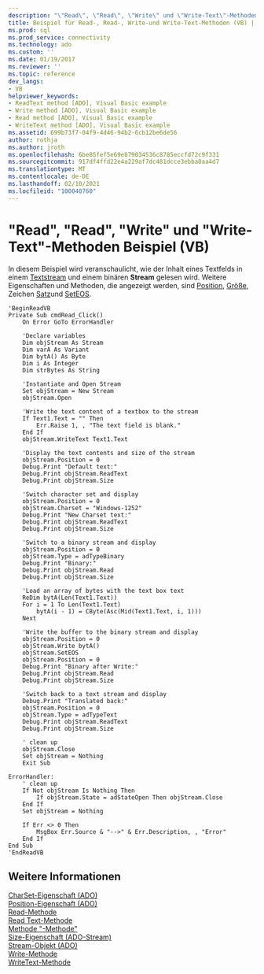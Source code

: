 ```yaml
---
description: "\"Read\", \"Read\", \"Write\" und \"Write-Text\"-Methoden Beispiel (VB)"
title: Beispiel für Read-, Read-, Write-und Write-Text-Methoden (VB) | Microsoft-Dokumentation
ms.prod: sql
ms.prod_service: connectivity
ms.technology: ado
ms.custom: ''
ms.date: 01/19/2017
ms.reviewer: ''
ms.topic: reference
dev_langs:
- VB
helpviewer_keywords:
- ReadText method [ADO], Visual Basic example
- Write method [ADO], Visual Basic example
- Read method [ADO], Visual Basic example
- WriteText method [ADO], Visual Basic example
ms.assetid: 699b73f7-04f9-4d46-94b2-6cb12be6de56
author: rothja
ms.author: jroth
ms.openlocfilehash: 6be85fef5e69e879034536c8785eccfd72c9f331
ms.sourcegitcommit: 917df4ffd22e4a229af7dc481dcce3ebba0aa4d7
ms.translationtype: MT
ms.contentlocale: de-DE
ms.lasthandoff: 02/10/2021
ms.locfileid: "100040760"
---
```

# <a name="read-readtext-write-and-writetext-methods-example-vb"></a>"Read", "Read", "Write" und "Write-Text"-Methoden Beispiel (VB)
In diesem Beispiel wird veranschaulicht, wie der Inhalt eines Textfelds in einem [Textstream](./stream-object-ado.md) und einem binären **Stream** gelesen wird. Weitere Eigenschaften und Methoden, die angezeigt werden, sind [Position](./position-property-ado.md), [Größe](./size-property-ado-parameter.md), Zeichen [Satz](./charset-property-ado.md)und [SetEOS](./seteos-method.md).  
  
```  
'BeginReadVB  
Private Sub cmdRead_Click()  
    On Error GoTo ErrorHandler  
  
    'Declare variables  
    Dim objStream As Stream  
    Dim varA As Variant  
    Dim bytA() As Byte  
    Dim i As Integer  
    Dim strBytes As String  
  
    'Instantiate and Open Stream  
    Set objStream = New Stream  
    objStream.Open  
  
    'Write the text content of a textbox to the stream  
    If Text1.Text = "" Then  
        Err.Raise 1, , "The text field is blank."  
    End If  
    objStream.WriteText Text1.Text  
  
    'Display the text contents and size of the stream  
    objStream.Position = 0  
    Debug.Print "Default text:"  
    Debug.Print objStream.ReadText  
    Debug.Print objStream.Size  
  
    'Switch character set and display  
    objStream.Position = 0  
    objStream.Charset = "Windows-1252"  
    Debug.Print "New Charset text:"  
    Debug.Print objStream.ReadText  
    Debug.Print objStream.Size  
  
    'Switch to a binary stream and display  
    objStream.Position = 0  
    objStream.Type = adTypeBinary  
    Debug.Print "Binary:"  
    Debug.Print objStream.Read  
    Debug.Print objStream.Size  
  
    'Load an array of bytes with the text box text  
    ReDim bytA(Len(Text1.Text))  
    For i = 1 To Len(Text1.Text)  
        bytA(i - 1) = CByte(Asc(Mid(Text1.Text, i, 1)))  
    Next  
  
    'Write the buffer to the binary stream and display  
    objStream.Position = 0  
    objStream.Write bytA()  
    objStream.SetEOS  
    objStream.Position = 0  
    Debug.Print "Binary after Write:"  
    Debug.Print objStream.Read  
    Debug.Print objStream.Size  
  
    'Switch back to a text stream and display  
    Debug.Print "Translated back:"  
    objStream.Position = 0  
    objStream.Type = adTypeText  
    Debug.Print objStream.ReadText  
    Debug.Print objStream.Size  
  
    ' clean up  
    objStream.Close  
    Set objStream = Nothing  
    Exit Sub  
  
ErrorHandler:  
    ' clean up  
    If Not objStream Is Nothing Then  
        If objStream.State = adStateOpen Then objStream.Close  
    End If  
    Set objStream = Nothing  
  
    If Err <> 0 Then  
        MsgBox Err.Source & "-->" & Err.Description, , "Error"  
    End If  
End Sub  
'EndReadVB  
```  
  
## <a name="see-also"></a>Weitere Informationen  
 [CharSet-Eigenschaft (ADO)](./charset-property-ado.md)   
 [Position-Eigenschaft (ADO)](./position-property-ado.md)   
 [Read-Methode](./read-method.md)   
 [Read Text-Methode](./readtext-method.md)   
 [Methode "-Methode"](./seteos-method.md)   
 [Size-Eigenschaft (ADO-Stream)](./size-property-ado-stream.md)   
 [Stream-Objekt (ADO)](./stream-object-ado.md)   
 [Write-Methode](./write-method.md)   
 [WriteText-Methode](./writetext-method.md)